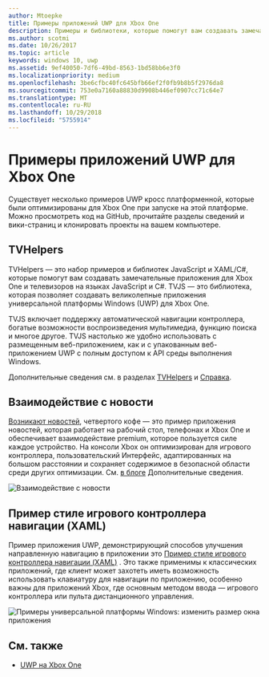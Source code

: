```yaml
---
author: Mtoepke
title: Примеры приложений UWP для Xbox One
description: Примеры и библиотеки, которые помогут вам создавать замечательные приложения для Xbox One и телевизоров.
ms.author: scotmi
ms.date: 10/26/2017
ms.topic: article
keywords: windows 10, uwp
ms.assetid: 9ef40050-7df6-49bd-8563-1bd58bb6e3f0
ms.localizationpriority: medium
ms.openlocfilehash: 3be6cfbc40fc645bfb66ef2f0fb9b8b5f2976da8
ms.sourcegitcommit: 753e0a7160a88830d9908b446ef0907cc71c64e7
ms.translationtype: MT
ms.contentlocale: ru-RU
ms.lasthandoff: 10/29/2018
ms.locfileid: "5755914"
---
```

# <a name="uwp-on-xbox-one-samples"></a>Примеры приложений UWP для Xbox One

Существует несколько примеров UWP кросс платформенной, которые были оптимизированы для Xbox One при запуске на этой платформе. Можно просмотреть код на GitHub, прочитайте разделы сведений и вики-страниц и клонировать проекты на вашем компьютере.

## <a name="tvhelpers"></a>TVHelpers

TVHelpers — это набор примеров и библиотек JavaScript и XAML/C#, которые помогут вам создавать замечательные приложения для Xbox One и телевизоров на языках JavaScript и C#. TVJS — это библиотека, которая позволяет создавать великолепные приложения универсальной платформы Windows (UWP) для Xbox One.

TVJS включает поддержку автоматической навигации контроллера, богатые возможности воспроизведения мультимедиа, функцию поиска и многое другое. TVJS настолько же удобно использовать с размещенным веб-приложением, как и с упакованным веб-приложением UWP с полным доступом к API среды выполнения Windows.

Дополнительные сведения см. в разделах [TVHelpers](https://github.com/Microsoft/TVHelpers) и [Справка](https://github.com/Microsoft/TVHelpers/wiki).

## <a name="the-news-experience"></a>Взаимодействие с новости

[Возникают новостей](https://github.com/Microsoft/uwp-experiences/tree/news/apps/News), четвертого кофе — это пример приложения новостей, которая работает на рабочий стол, телефонах и Xbox One и обеспечивает взаимодействие premium, которое пользуется силе каждое устройство. На консоли Xbox он оптимизирован для игрового контроллера, пользовательский Интерфейс, адаптированных на большом расстоянии и сохраняет содержимое в безопасной области среди других оптимизации. См. [в блоге](https://blogs.windows.com/buildingapps/2016/09/09/tailoring-your-app-for-xbox-and-the-tv-app-dev-on-xbox-series/) Дополнительные сведения.

![Взаимодействие с новости](images/samples-1.png)

## <a name="gamepad-style-navigation-xaml-sample"></a>Пример стиле игрового контроллера навигации (XAML)

Пример приложения UWP, демонстрирующий способов улучшения направленную навигацию в приложении это [Пример стиле игрового контроллера навигации (XAML)](https://github.com/Microsoft/Windows-universal-samples/tree/master/Samples/XamlGamepadNavigation) . Это также применимы к классических приложений, где клиент может захотеть иметь возможность использовать клавиатуру для навигации по приложению, особенно важны для приложений Xbox, где основным методом ввода — игрового контроллера или пульта дистанционного управления.

![Примеры универсальной платформы Windows: изменить размер окна приложения](images/samples-2.png)

## <a name="see-also"></a>См. также

- [UWP на Xbox One](index.md)
